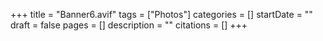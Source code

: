 +++
title = "Banner6.avif"
tags = ["Photos"]
categories = []
startDate = ""
draft = false
pages = []
description = ""
citations = []
+++
